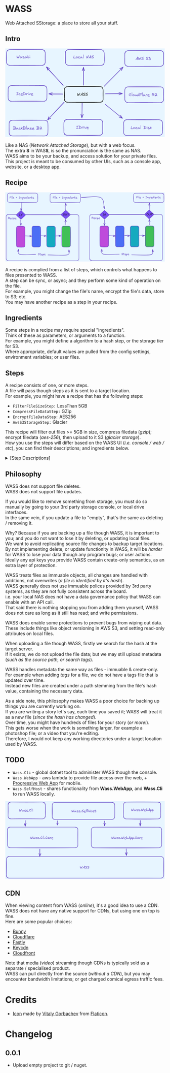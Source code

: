 # WASS
Web Attached SStorage: a place to store all your stuff.  

## Intro

![Wass Overview](assets/images/wass-overview.png)

Like a NAS (*Network Attached Storage*), but with a web focus.  
The extra **S** in WAS**S**, is so the pronunciation is the same as NAS.  
WASS aims to be your backup, and access solution for your private files.  
This project is meant to be consumed by other UIs, such as a console app, website, or a desktop app.  

## Recipe

![Recipe Steps](assets/images/wass-recipe-steps.png)

A recipe is complied from a list of steps, which controls what happens to files presented to WASS.  
A step can be sync, or async; and they perform some kind of operation on the file.  
For example, you might change the file's name, encrypt the file's data, store to S3; etc.  
You may have another recipe as a step in your recipe.  

## Ingredients

Some steps in a recipe may require special "ingredients".  
Think of these as parameters, or arguments to a function.  
For example, you might define a algorithm to a hash step, or the storage tier for S3.  
Where appropriate, default values are pulled from the config settings, environment variables; or user files.  

## Steps

A recipe consists of one, or more steps.  
A file will pass though steps as it is sent to a target location.  
For example, you might have a recipe that has the following steps:  
* `FilterFileSizeStep:` LessThan 5GB
* `CompressFileDataStep:` GZip
* `EncryptFileDataStep:` AES256
* `AwsS3StorageStep:` Glacier

This recipe will filter out files >= 5GB in size, compress filedata (_gzip_); encrypt filedata (_aes-256_), then upload to it S3 (_glacier storage_).  
How you use the steps will differ based on the WASS UI (_i.e. console / web / etc_), you can find their descriptions; and ingredients below.  

<details>
<summary>[Step Descriptions]</summary>

### AwsS3StorageStep

Uploads a file to S3.  

Ingredients:  
* `bucket:` the bucket name to upload the file to.
* `storage:` the storage class to use for this file.

</details>

## Philosophy

WASS does not support file deletes.  
WASS does not support file updates.  

If you would like to remove something from storage, you must do so manually by going to your 3rd party storage console, or local drive interfaces.  
In the same vein, if you update a file to "empty", that's the same as deleting / removing it.  

Why? Because if you are backing up a file though WASS, it is important to you; and you do not want to lose it by deleting, or updating local files.  
We want to avoid replicating source file changes to backup target locations.  
By not implementing delete, or update functionity in WASS, it will be _harder_ for WASS to lose your data though any program bugs; or user actions.  
Ideally any api keys you provide WASS contain create-only semantics, as an extra layer of protection.  

WASS treats files as immuable objects, all changes are handled with additions, not overwrites (_a file is identified by it's hash_).  
WASS generally does not use immuable polices provided by 3rd party systems, as they are not fully consistent across the board.  
i.e. your local NAS does not have a data governance policy that WASS can enable with an API call.  
That said there is nothing stopping you from adding them yourself, WASS does not care as long as it still has read; and write permissions.  

WASS does enable some protections to prevent bugs from wiping out data.  
These include things like object versioning in AWS S3, and setting read-only attributes on local files.  

When uploading a file though WASS, firstly we search for the hash at the target server.  
If it exists, we do not upload the file data; but we may still upload metadata (_such as the source path, or search tags_).  

WASS handles metadata the same way as files - immuable & create-only.  
For example when adding _tags_ for a file, we do not have a tags file that is updated over time.  
Instead new files are created under a path stemming from the file's hash value, containing the necessary data.  

As a side note, this philosophy makes WASS a poor choice for backing up things you are currently working on.  
If you are writing a story let's say, each time you saved it; WASS will treat it as a new file (_since the hash has changed_).  
Over time, you might have hundreds of files for your story (_or more!_).  
This gets worse when the work is something larger, for example a photoshop file; or a video that you're editing.  
Therefore, I would not keep any working directories under a target location used by WASS.  

## TODO

* `Wass.Cli` - global dotnet tool to administer WASS though the console.
* `Wass.WebApp` - aws lambda to provide file access over the web, + [Progressive Web App](https://web.dev/add-manifest/) for moblie.
* `Wass.SelfHost` - shares functionality from __Wass.WebApp__, and __Wass.Cli__ to run WASS locally.

![wass-product-diagram](assets/images/wass-product-diagram.png)

## CDN

When viewing content from WASS (_online_), it's a good idea to use a CDN.  
WASS does not have any native support for CDNs, but using one on top is fine.  
Here are some popular choices:  

* [Bunny](https://bunny.net/cdn/)
* [Cloudflare](https://www.cloudflare.com/cdn/)
* [Fastly](https://www.fastly.com/products/cdn)
* [Keycdn](https://www.keycdn.com/)
* [Cloudfront](https://aws.amazon.com/cloudfront/)

Note that media (_video_) streaming though CDNs is typically sold as a separate / specialised product.  
WASS can pull directly from the source (_without a CDN_), but you may encounter bandwidth limitations; or get charged comical egress traffic fees.  

# Credits

* [Icon](https://www.flaticon.com/free-icon/bird_2630452) made by [Vitaly Gorbachev](https://www.flaticon.com/authors/vitaly-gorbachev) from [Flaticon](https://www.flaticon.com/).

# Changelog

## 0.0.1

* Upload empty project to git / nuget.